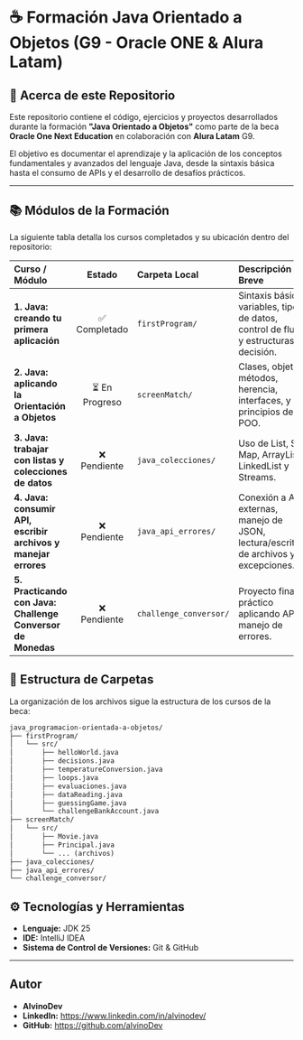 # ☕ Formación Java Orientado a Objetos (G9 - Oracle ONE & Alura Latam)

## 🌟 Acerca de este Repositorio

Este repositorio contiene el código, ejercicios y proyectos desarrollados durante la formación **"Java Orientado a Objetos"** como parte de la beca **Oracle One Next Education** en colaboración con **Alura Latam** G9.

El objetivo es documentar el aprendizaje y la aplicación de los conceptos fundamentales y avanzados del lenguaje Java, desde la sintaxis básica hasta el consumo de APIs y el desarrollo de desafíos prácticos.

---

## 📚 Módulos de la Formación

La siguiente tabla detalla los cursos completados y su ubicación dentro del repositorio:

| Curso / Módulo | Estado | Carpeta Local | Descripción Breve |
| :--- | :---: | :--- | :--- |
| **1. Java: creando tu primera aplicación** | ✅ Completado | `firstProgram/` | Sintaxis básica, variables, tipos de datos, control de flujo y estructuras de decisión. |
| **2. Java: aplicando la Orientación a Objetos** | ⏳ En Progreso | `screenMatch/` | Clases, objetos, métodos, herencia, interfaces, y principios de POO. |
| **3. Java: trabajar con listas y colecciones de datos** | ❌ Pendiente | `java_colecciones/` | Uso de List, Set, Map, ArrayList, LinkedList y Streams. |
| **4. Java: consumir API, escribir archivos y manejar errores** | ❌ Pendiente | `java_api_errores/` | Conexión a APIs externas, manejo de JSON, lectura/escritura de archivos y excepciones. |
| **5. Practicando con Java: Challenge Conversor de Monedas** | ❌ Pendiente | `challenge_conversor/` | Proyecto final práctico aplicando API y manejo de errores. |


## 📂 Estructura de Carpetas

La organización de los archivos sigue la estructura de los cursos de la beca:

```txt
java_programacion-orientada-a-objetos/
├── firstProgram/
│   └── src/
│       ├── helloWorld.java
│       ├── decisions.java
│       ├── temperatureConversion.java
│       ├── loops.java
│       ├── evaluaciones.java
│       ├── dataReading.java
│       ├── guessingGame.java
│       └── challengeBankAccount.java
├── screenMatch/
│   └── src/
│       ├── Movie.java
│       ├── Principal.java
│       └── ... (archivos)
├── java_colecciones/
├── java_api_errores/
└── challenge_conversor/
```

## ⚙️ Tecnologías y Herramientas

* **Lenguaje:** JDK 25
* **IDE:** IntelliJ IDEA
* **Sistema de Control de Versiones:** Git & GitHub

---

## Autor

* **AlvinoDev**
* **LinkedIn:** https://www.linkedin.com/in/alvinodev/
* **GitHub:** https://github.com/alvinoDev